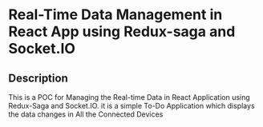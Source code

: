# Real-Time Data Management in React App using Redux-saga and Socket.IO

## Description

This is a POC for Managing the Real-time Data in React Application using Redux-Saga and Socket.IO. it is a simple To-Do Application which displays the data changes in All the Connected Devices

